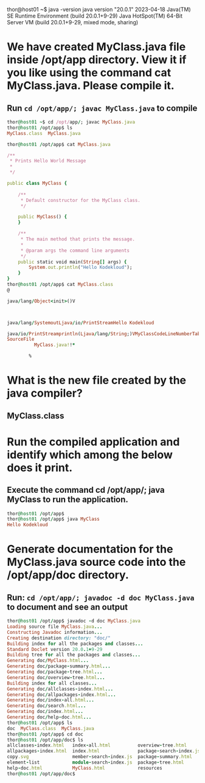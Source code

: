 thor@host01 ~$ java -version
java version "20.0.1" 2023-04-18
Java(TM) SE Runtime Environment (build 20.0.1+9-29)
Java HotSpot(TM) 64-Bit Server VM (build 20.0.1+9-29, mixed mode, sharing)



# We have created MyClass.java file inside /opt/app directory. View it if you like using the command cat MyClass.java. Please compile it.
## Run `cd /opt/app/; javac MyClass.java` to compile
```ruby
thor@host01 ~$ cd /opt/app/; javac MyClass.java
thor@host01 /opt/app$ ls
MyClass.class  MyClass.java

thor@host01 /opt/app$ cat MyClass.java 

/**
 * Prints Hello World Message
 *
 */

public class MyClass {
    
    /**
     * Default constructor for the MyClass class.
     */

    public MyClass() {
    }

    /**
     * The main method that prints the message.
     *
     * @param args the command line arguments
     */
    public static void main(String[] args) {
        System.out.println("Hello Kodekloud");
    }
}
thor@host01 /opt/app$ cat MyClass.class 
@

java/lang/Object<init>()V



java/lang/SystemoutLjava/io/PrintStreamHello Kodekloud

java/io/PrintStreamprintln(Ljava/lang/String;)VMyClassCodeLineNumberTablemain([Ljava/lang/String;)V
SourceFile
          MyClass.java!!*

        %
```
# What is the new file created by the java compiler?

## MyClass.class


# Run the compiled application and identify which among the below does it print.
## Execute the command cd /opt/app/; java MyClass to run the application.
```ruby
thor@host01 /opt/app$ 
thor@host01 /opt/app$ java MyClass
Hello Kodekloud
```


# Generate documentation for the MyClass.java source code into the /opt/app/doc directory.
## Run: `cd /opt/app/; javadoc -d doc MyClass.java` to document and see an output

```ruby
thor@host01 /opt/app$ javadoc -d doc MyClass.java
Loading source file MyClass.java...
Constructing Javadoc information...
Creating destination directory: "doc/"
Building index for all the packages and classes...
Standard Doclet version 20.0.1+9-29
Building tree for all the packages and classes...
Generating doc/MyClass.html...
Generating doc/package-summary.html...
Generating doc/package-tree.html...
Generating doc/overview-tree.html...
Building index for all classes...
Generating doc/allclasses-index.html...
Generating doc/allpackages-index.html...
Generating doc/index-all.html...
Generating doc/search.html...
Generating doc/index.html...
Generating doc/help-doc.html...
thor@host01 /opt/app$ ls
doc  MyClass.class  MyClass.java
thor@host01 /opt/app$ cd doc
thor@host01 /opt/app/doc$ ls
allclasses-index.html   index-all.html          overview-tree.html       script-dir      stylesheet.css
allpackages-index.html  index.html              package-search-index.js  script.js       tag-search-index.js
copy.svg                member-search-index.js  package-summary.html     search.html     type-search-index.js
element-list            module-search-index.js  package-tree.html        search.js
help-doc.html           MyClass.html            resources                search-page.js
thor@host01 /opt/app/doc$

```
